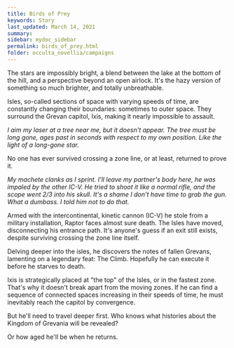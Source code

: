 ```yaml
---
title: Birds of Prey
keywords: Story
last_updated: March 14, 2021
summary:
sidebar: mydoc_sidebar
permalink: birds_of_prey.html
folder: occulta_novellia/campaigns
---
```


The stars are impossibly bright, a blend between the lake at the bottom of the hill, and a perspective beyond an open airlock. It's the hazy version of something so much brighter, and totally unbreathable.

Isles, so-called sections of space with varying speeds of time, are constantly changing their boundaries: sometimes to outer space. They surround the Grevan capitol, Ixis, making it nearly impossible to assault.

*I aim my laser at a tree near me, but it doesn't appear. The tree must be long gone, ages past in seconds with respect to my own position. Like the light of a long-gone star.*

No one has ever survived crossing a zone line, or at least, returned to prove it.

*My machete clanks as I sprint. I'll leave my partner's body here, he was impaled by the other IC-V. He tried to shoot it like a normal rifle, and the scope went 2/3 into his skull. It's a shame I don't have time to grab the gun. What a dumbass. I told him not to do that.*

Armed with the intercontinental, kinetic cannon (IC-V) he stole from a military installation, Raptor faces almost sure death. The Isles have moved, disconnecting his entrance path. It's anyone's guess if an exit still exists, despite surviving crossing the zone line itself.

Delving deeper into the isles, he discovers the notes of fallen Grevans, lamenting on a legendary feat: The Climb. Hopefully he can execute it before he starves to death.

Ixis is strategically placed at "the top" of the Isles, or in the fastest zone. That's why it doesn't break apart from the moving zones. If he can find a sequence of connected spaces increasing in their speeds of time, he must inevitably reach the capitol by convergence.

But he'll need to travel deeper first. Who knows what histories about the Kingdom of Grevania will be revealed?

Or how aged he'll be when he returns.
